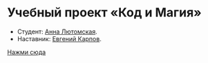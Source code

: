 # Учебный проект «Код и Магия»

* Студент: [Анна Лютомская](https://up.htmlacademy.ru/javascript/17/user/363451).
* Наставник: [Евгений Карпов](https://htmlacademy.ru/profile/id70583).
 
<a href="https://lutomskaya.github.io/lutoskaya-code-and-magick.github.io/">Нажми сюда </a>
